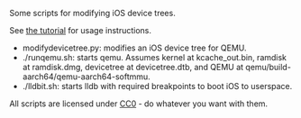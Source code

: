 Some scripts for modifying iOS device trees.

See [the tutorial](https://worthdoingbadly.com/xnuqemu2/) for usage instructions.

- modifydevicetree.py: modifies an iOS device tree for QEMU.
- ./runqemu.sh: starts qemu. Assumes kernel at kcache_out.bin, ramdisk at ramdisk.dmg, devicetree at devicetree.dtb, and QEMU at qemu/build-aarch64/qemu-aarch64-softmmu.
- ./lldbit.sh: starts lldb with required breakpoints to boot iOS to userspace.

All scripts are licensed under [CC0](https://creativecommons.org/publicdomain/zero/1.0/) - do whatever you want with them.
